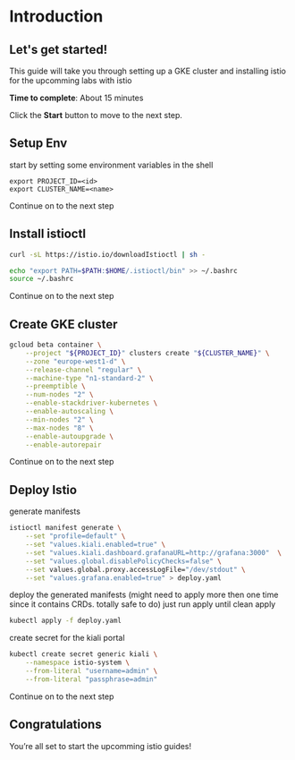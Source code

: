 # Introduction


## Let's get started!

This guide will take you through setting up a GKE cluster and installing istio for the upcomming labs with istio

**Time to complete**: About 15 minutes

Click the **Start** button to move to the next step.


## Setup Env
start by setting some environment variables in the shell

```
export PROJECT_ID=<id>
export CLUSTER_NAME=<name>
```

Continue on to the next step


## Install istioctl

```bash
curl -sL https://istio.io/downloadIstioctl | sh -
```

```bash
echo "export PATH=$PATH:$HOME/.istioctl/bin" >> ~/.bashrc
source ~/.bashrc
```

Continue on to the next step


## Create GKE cluster

```bash
gcloud beta container \
    --project "${PROJECT_ID}" clusters create "${CLUSTER_NAME}" \
    --zone "europe-west1-d" \
    --release-channel "regular" \
    --machine-type "n1-standard-2" \
    --preemptible \
    --num-nodes "2" \
    --enable-stackdriver-kubernetes \
    --enable-autoscaling \
    --min-nodes "2" \
    --max-nodes "8" \
    --enable-autoupgrade \
    --enable-autorepair
```

Continue on to the next step


## Deploy Istio

generate manifests
```bash
istioctl manifest generate \
    --set "profile=default" \
    --set "values.kiali.enabled=true" \
    --set "values.kiali.dashboard.grafanaURL=http://grafana:3000"  \
    --set "values.global.disablePolicyChecks=false" \
    --set values.global.proxy.accessLogFile="/dev/stdout" \
    --set "values.grafana.enabled=true" > deploy.yaml
```

deploy the generated manifests (might need to apply more then one time since it contains CRDs. totally safe to do)
just run apply until clean apply
```bash
kubectl apply -f deploy.yaml
```

create secret for the kiali portal
```bash
kubectl create secret generic kiali \
    --namespace istio-system \
    --from-literal "username=admin" \
    --from-literal "passphrase=admin"
```

Continue on to the next step




## Congratulations

<walkthrough-conclusion-trophy></walkthrough-conclusion-trophy>

You’re all set to start the upcomming istio guides!
